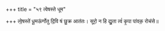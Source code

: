 +++
title = "५९ त्वेषस्ते धूम"

+++
त्वे॒षस्ते॑ धू॒मऊ॑र्णोतु दि॒वि षं छु॒क्र आत॑तः। सूरो॒ न हि द्यु॒ता त्वं॑ कृ॒पा पा॑वक॒ रोच॑से॥